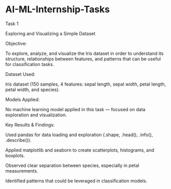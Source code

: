 # AI-ML-Internship-Tasks
Task 1 

Exploring and Visualizing a Simple Dataset

Objective:

To explore, analyze, and visualize the Iris dataset in order to understand its structure, relationships between features, and patterns that can be useful for classification tasks.

Dataset Used:

Iris dataset (150 samples, 4 features: sepal length, sepal width, petal length, petal width, and species).

Models Applied:

No machine learning model applied in this task — focused on data exploration and visualization.

Key Results & Findings:


Used pandas for data loading and exploration (.shape, .head(), .info(), .describe()).

Applied matplotlib and seaborn to create scatterplots, histograms, and boxplots.

Observed clear separation between species, especially in petal measurements.

Identified patterns that could be leveraged in classification models.
